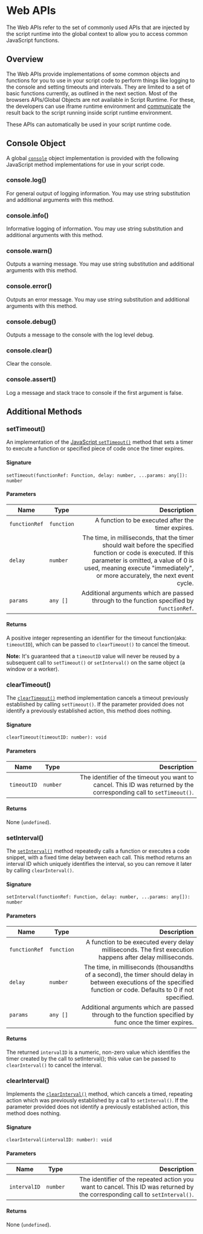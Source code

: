 # Web APIs

The Web APIs refer to the set of commonly used APIs that are injected by the script runtime into the global context to allow you to access common JavaScript functions.

## Overview

The Web APIs provide implementations of some common objects and functions for you to use in your script code to perform things like logging to the console and setting timeouts and intervals. They are limited to a set of basic functions currently, as outlined in the next section. Most of the browsers APIs/Global Objects are not available in Script Runtime. For these, the developers can use iframe runtime environment and [communicate](../communication/index.md#expose-apis-from-the-ui) the result back to the script running inside script runtime environment.

<InlineAlert slots="text" variant="success"/>

These APIs can automatically be used in your script runtime code.

## Console Object

A global [`console`](https://developer.mozilla.org/en-US/docs/Web/API/console) object implementation is provided with the following JavaScript method implementations for use in your script code.

### console.log()

For general output of logging information. You may use string substitution and additional arguments with this method.

### console.info()

Informative logging of information. You may use string substitution and additional arguments with this method.

### console.warn()

Outputs a warning message. You may use string substitution and additional arguments with this method.

### console.error()

Outputs an error message. You may use string substitution and additional arguments with this method.

### console.debug()

Outputs a message to the console with the log level debug.

### console.clear()

Clear the console.

### console.assert()

Log a message and stack trace to console if the first argument is false.

## Additional Methods

### setTimeout()

An implementation of the [JavaScript `setTimeout()`](https://developer.mozilla.org/en-US/docs/Web/API/setTimeout) method that sets a timer to execute a function or specified piece of code once the timer expires.

#### Signature

`setTimeout(functionRef: Function, delay: number, ...params: any[]): number`

#### Parameters

| Name          | Type        | Description   |
| --------------| ------------| -----------:  |
| `functionRef` | `function` | A function to be executed after the timer expires. |
| `delay`       | `number`   | The time, in milliseconds, that the timer should wait before the specified function or code is executed. If this parameter is omitted, a value of 0 is used, meaning execute "immediately", or more accurately, the next event cycle.        |
| `params`      | `any []`   | Additional arguments which are passed through to the function specified by `functionRef`.                    |

#### Returns

A positive integer representing an identifier for the timeout function(aka: `timeoutID`), which can be passed to `clearTimeout()` to cancel the timeout.

**Note:** It's guaranteed that a `timeoutID` value will never be reused by a subsequent call to `setTimeout()` or `setInterval()` on the same object (a window or a worker).

### clearTimeout()

The [`clearTimeout()`](https://developer.mozilla.org/en-US/docs/Web/API/clearTimeout) method implementation cancels a timeout previously established by calling `setTimeout()`. If the parameter provided does not identify a previously established action, this method does nothing.

#### Signature

`clearTimeout(timeoutID: number): void`

#### Parameters

| Name          | Type        | Description   |
| --------------| ------------| -----------:  |
| `timeoutID` | `number` | The identifier of the timeout you want to cancel. This ID was returned by the corresponding call to `setTimeout()`. |

#### Returns

None (`undefined`).

### setInterval()

The [`setInterval()`](https://developer.mozilla.org/en-US/docs/Web/API/setInterval) method repeatedly calls a function or executes a code snippet, with a fixed time delay between each call. This method returns an interval ID which uniquely identifies the interval, so you can remove it later by calling `clearInterval()`.

#### Signature

`setInterval(functionRef: Function, delay: number, ...params: any[]): number`

#### Parameters

| Name          | Type        | Description   |
| --------------| ------------| -----------:  |
| `functionRef`  | `function` | A function to be executed every delay milliseconds. The first execution happens after delay milliseconds. |
| `delay`       | `number`   | The time, in milliseconds (thousandths of a second), the timer should delay in between executions of the specified function or code. Defaults to 0 if not specified.   |
| `params`      | `any []`   | Additional arguments which are passed through to the function specified by func once the timer expires.                    |

#### Returns

The returned `intervalID` is a numeric, non-zero value which identifies the timer created by the call to setInterval(); this value can be passed to `clearInterval()` to cancel the interval.

### clearInterval()

Implements the [`clearInterval()`](https://developer.mozilla.org/en-US/docs/Web/API/clearInterval) method, which cancels a timed, repeating action which was previously established by a call to `setInterval()`. If the parameter provided does not identify a previously established action, this method does nothing.

#### Signature

`clearInterval(intervalID: number): void`

#### Parameters

| Name          | Type        | Description   |
| --------------| ------------| -----------:  |
| `intervalID` | `number` | The identifier of the repeated action you want to cancel. This ID was returned by the corresponding call to `setInterval()`.|

#### Returns

None (`undefined`).
